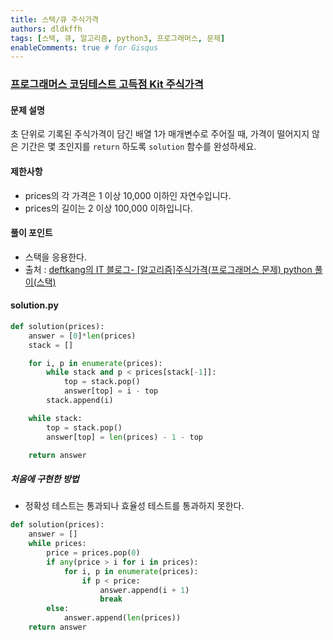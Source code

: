 ```yaml
---
title: 스택/큐 주식가격
authors: dldkffh
tags: [스택, 큐, 알고리즘, python3, 프로그래머스, 문제]
enableComments: true # for Gisqus
---
```


### [프로그래머스 코딩테스트 고득점 Kit 주식가격](https://school.programmers.co.kr/learn/courses/30/lessons/42584)

#### 문제 설명

초 단위로 기록된 주식가격이 담긴 배열 1가 매개변수로 주어질 때, 가격이 떨어지지 않은 기간은 몇 초인지를 `return` 하도록 `solution` 함수를 완성하세요.

#### 제한사항

- prices의 각 가격은 1 이상 10,000 이하인 자연수입니다.
- prices의 길이는 2 이상 100,000 이하입니다.

<!--truncate-->

#### 풀이 포인트

- 스택을 응용한다.
- 출처 : [deftkang의 IT 블로그- [알고리즘]주식가격(프로그래머스 문제) python 풀이(스택)](https://deftkang.tistory.com/175)

#### solution.py

```python showLineNumbers title="python3"
def solution(prices):
    answer = [0]*len(prices)
    stack = []

    for i, p in enumerate(prices):
        while stack and p < prices[stack[-1]]:
            top = stack.pop()
            answer[top] = i - top
        stack.append(i)

    while stack:
        top = stack.pop()
        answer[top] = len(prices) - 1 - top

    return answer
```

##### 처음에 구현한 방법

- 정확성 테스트는 통과되나 효율성 테스트를 통과하지 못한다.

```python showLineNumbers title="python3"
def solution(prices):
    answer = []
    while prices:
        price = prices.pop(0)
        if any(price > i for i in prices):
            for i, p in enumerate(prices):
                if p < price:
                    answer.append(i + 1)
                    break
        else:
            answer.append(len(prices))
    return answer
```
